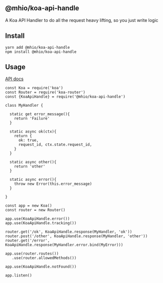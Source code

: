 @mhio/koa-api-handle
--------------------

A Koa API Handler to do all the request heavy lifting, so you just write logic


## Install

```
yarn add @mhio/koa-api-handle
npm install @mhio/koa-api-handle
```

## Usage

[API docs](doc/API.md)

```
const Koa = require('koa')
const Router = require('koa-router')
const {KoaApiHandle} = require('@mhio/koa-api-handle')

class MyHandler {
  
  static get error_message(){
    return 'Failure'
  }

  static async ok(ctx){
    return {
      ok: true,
      request_id, ctx.state.request_id,
    }
  }

  static async other(){
    return 'other'
  }

  static async error(){
    throw new Error(this.error_message)
  }

}

const app = new Koa()
const router = new Router()

app.use(KoaApiHandle.error())
app.use(KoaApiHandle.tracking())

router.get('/ok', KoaApiHandle.response(MyHandler, 'ok'))
router.post('/other', KoaApiHandle.response(MyHandler, 'other'))
router.get('/error', KoaApiHandle.response(MyHandler.error.bind(MyError)))

app.use(router.routes())
   .use(router.allowedMethods())

app.use(KoaApiHandle.notFound())

app.listen()
```

